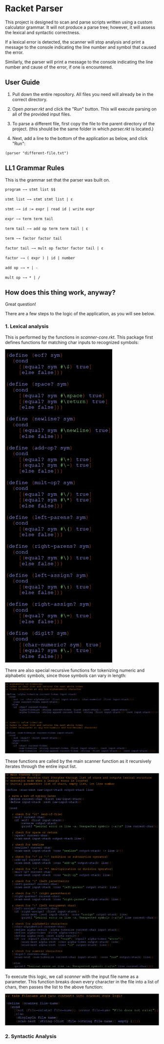 # Racket Parser

This project is designed to scan and parse scripts written using a custom calculator grammar. It will not produce a parse tree; however, it will assess the lexical and syntactic correctness.

If a lexical error is detected, the scanner will stop analysis and print a message to the console indicating the line number and symbol that caused the error.

Similarly, the parser will print a message to the console indicating the line number and cause of the error, if one is encountered.


## User Guide

1) Pull down the entire repository. All files you need will already be in the correct directory.

2) Open *parser.rkt* and click the "Run" button. This will execute parsing on all of the provided input files.

3) To parse a different file, first copy the file to the parent directory of the project. (this should be the same folder in which *parser.rkt* is located.) 

4) Next, add a line to the bottom of the application as below, and click "Run":

```
(parser "different-file.txt")
```


## LL1 Grammar Rules

This is the grammar set that the parser was built on.

```
program −→ stmt list $$

stmt list −→ stmt stmt list | ε

stmt −→ id := expr | read id | write expr

expr −→ term term tail

term tail −→ add op term term tail | ε

term −→ factor factor tail

factor tail −→ mult op factor factor tail | ε

factor −→ ( expr ) | id | number

add op −→ + | -

mult op −→ * | /
```


## How does this thing work, anyway?

Great question!

There are a few steps to the logic of the application, as you will see below.

### 1. Lexical analysis

This is performed by the functions in *scanner-core.rkt*. This package first defines functions for matching char inputs to recognized symbols:

![match-fns](readme-img/scanner1.png)

There are also special recursive functions for tokenizing numeric and alphabetic symbols, since those symbols can vary in length:

![special-tokens](readme-img/scanner2.png)

These functions are called by the main scanner function as it recursively iterates through the entire input list.

![scan-next-fn](readme-img/scanner3.png)

To execute this logic, we call *scanner* with the input file name as a parameter. This function breaks down every character in the file into a list of chars, then passes the list to the above function:

![scanner-fn](readme-img/scanner0.png)

### 2. Syntactic Analysis
